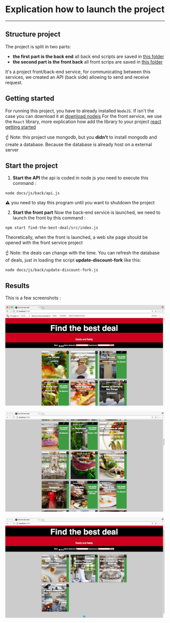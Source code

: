 # Explication how to launch the project #
----

## Structure project ##

The project is split in two parts:  
- **the first part is the back end** all back end scripts are saved in [this folder](docs/js/back)
- **the second part is the front back** all front scrips are saved in [this folder](find-the-best-deal/src)

It's a project front/back-end service, for communicating between this services, we created an API (back side) allowing to send and receive request.

## Getting started ##
For running this project, you have to already installed `NodeJS`. If isn't the case you can download it at [download nodejs](https://nodejs.org/en/download/)
For the front service, we use the `React` library, more explication how add the library to your project [react getting started](https://reactjs.org/docs/try-react.html)

:point_up: Note: this project use mongodb, but you **didn't** to install mongodb and create a database. Because the database is already host on a external server

## Start the project ##
1. **Start the API** the api is coded in node js you need to execute this command :
```
node docs/js/back/api.js
```
:warning: you need to stay this program until you want to shutdown the project

2. **Start the front part** Now the back-end service is launched, we need to launch the front by this command :
```
npm start find-the-best-deal/src/index.js
```
Theoretically, when the front is launched, a web site page should be opened with the front service project

:point_up: Note: the deals can change with the time. You can refresh the database of deals, just in loading the script **update-discount-fork** like this:
```
node docs/js/back/update-discount-fork.js
```

## Results ##
This is a few screenshots :

![Alt text](/img/screen01.jpeg?raw=true "Screen home page")

![Alt text](/img/screen02.jpeg?raw=true "Screen restaurants with discounts")

![Alt text](/img/screen03.jpeg?raw=true "Screen result of filtering")
